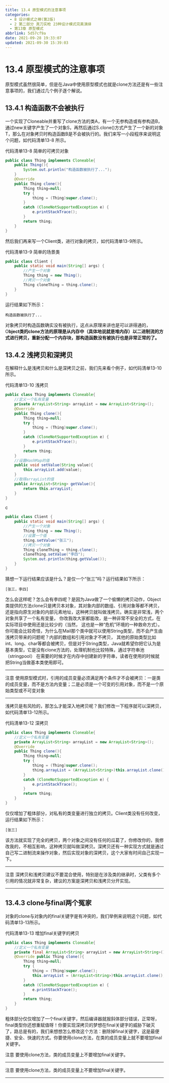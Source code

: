 ```yaml
---
title: 13.4 原型模式的注意事项
categories:
  - 8 设计模式之禅(第2版)
  - 2 第二部分 真刀实枪 23种设计模式完美演绎
  - 第13章 原型模式
abbrlink: 5d57cf9a
date: 2021-09-28 19:33:07
updated: 2021-09-30 15:39:03
---
```

# 13.4 原型模式的注意事项
原型模式虽然很简单，但是在Java中使用原型模式也就是clone方法还是有一些注意事项的，我们通过几个例子逐个解说。

## 13.4.1 构造函数不会被执行
一个实现了Cloneable并重写了clone方法的类A，有一个无参构造或有参构造B，通过new关键字产生了一个对象S，再然后通过S.clone()方式产生了一个新的对象T，那么在对象拷贝时构造函数B是不会被执行的。我们来写一小段程序来说明这个问题，如代码清单13-8 所示。

代码清单13-8 简单的可拷贝对象
```java
public class Thing implements Cloneable{
    public Thing(){
        System.out.println("构造函数被执行了...");
    }
    @Override 
    public Thing clone(){
        Thing thing=null;
        try {
            thing = (Thing)super.clone();
        }
        catch (CloneNotSupportedException e) {
            e.printStackTrace();
        }
        return thing;
    }
}
```
然后我们再来写一个Client类，进行对象的拷贝，如代码清单13-9所示。

代码清单13-9 简单的场景类
```java
public class Client {
    public static void main(String[] args) {
        //产生一个对象
        Thing thing = new Thing();
        //拷贝一个对象
        Thing cloneThing = thing.clone();
    }
}
```
运行结果如下所示：
```
构造函数被执行了...
```
对象拷贝时构造函数确实没有被执行，这点从原理来讲也是可以讲得通的，O**bject类的clone方法的原理是从内存中（具体地说就是堆内存）以二进制流的方式进行拷贝，重新分配一个内存块，那构造函数没有被执行也是非常正常的了。**

## 13.4.2 浅拷贝和深拷贝
在解释什么是浅拷贝和什么是深拷贝之前，我们先来看个例子，如代码清单13-10所示。

代码清单13-10 浅拷贝
```java
public class Thing implements Cloneable{
    //定义一个私有变量
    private ArrayList<String> arrayList = new ArrayList<String>();
    @Override 
    public Thing clone(){
        Thing thing=null;
        try {
            thing = (Thing)super.clone();
        }
        catch (CloneNotSupportedException e) {
            e.printStackTrace();
        }
        return thing;
    }
    //设置HashMap的值
    public void setValue(String value){
        this.arrayList.add(value);
    }
    //取得arrayList的值
    public ArrayList<String> getValue(){
        return this.arrayList;
    }
}
```
c
```java
public class Client {
    public static void main(String[] args) {
        //产生一个对象
        Thing thing = new Thing();
        //设置一个值
        thing.setValue("张三");
        //拷贝一个对象
        Thing cloneThing = thing.clone();
        cloneThing.setValue("李四");
        System.out.println(thing.getValue());
    }
}
```
猜想一下运行结果应该是什么？是仅一个“张三”吗？运行结果如下所示：
```
[张三，李四]
```
怎么会这样呢？怎么会有李四呢？是因为Java做了一个偷懒的拷贝动作，Object类提供的方法clone只是拷贝本对象，其对象内部的数组、引用对象等都不拷贝，还是指向原生对象的内部元素地址，这种拷贝就叫做浅拷贝。确实是非常浅，两个对象共享了一个私有变量， 你改我改大家都能改，是一种非常不安全的方式，在实际项目中使用还是比较少的（当然， 这也是一种“危机”环境的一种救命方式）。你可能会比较奇怪，为什么在Mail那个类中就可以使用String类型，而不会产生由浅拷贝带来的问题呢？内部的数组和引用对象才不拷贝， 其他的原始类型比如int、long、char等都会被拷贝，但是对于String类型，Java就希望你把它认为是基本类型，它是没有clone方法的，处理机制也比较特殊，通过字符串池（stringpool） 在需要的时候才在内存中创建新的字符串，读者在使用的时候就把String当做基本类使用即可。

___
注意 使用原型模式时，引用的成员变量必须满足两个条件才不会被拷贝：一是类的成员变量，而不是方法内变量；二是必须是一个可变的引用对象，而不是一个原始类型或不可变对象
___

浅拷贝是有风险的，那怎么才能深入地拷贝呢？我们修改一下程序就可以深拷贝，如代码清单13-12所示。

代码清单13-12 深拷贝
```java
public class Thing implements Cloneable{
    //定义一个私有变量
    private ArrayList<String> arrayList = new ArrayList<String>();
    @Override 
    public Thing clone(){
        Thing thing=null;
        try {
            thing = (Thing)super.clone();
            thing.arrayList = (ArrayList<String>)this.arrayList.clone();
        }
        catch (CloneNotSupportedException e) {
            e.printStackTrace();
        }
        return thing;
    }
}
```
仅仅增加了粗体部分，对私有的类变量进行独立的拷贝。Client类没有任何改变，运行结果如下所示：
```
[张三]
```
该方法就实现了完全的拷贝，两个对象之间没有任何的瓜葛了，你修改你的，我修改我的，不相互影响，这种拷贝就叫做深拷贝。深拷贝还有一种实现方式就是通过自己写二进制流来操作对象，然后实现对象的深拷贝，这个大家有时间自己实现一下。

___
注意 深拷贝和浅拷贝建议不要混合使用，特别是在涉及类的继承时，父类有多个引用的情况就非常复杂，建议的方案是深拷贝和浅拷贝分开实现。
___
## 13.4.3 clone与final两个冤家
对象的clone与对象内的final关键字是有冲突的，我们举例来说明这个问题，如代码清单13-13所示。

代码清单13-13 增加final关键字的拷贝
```java
public class Thing implements Cloneable{
    //定义一个私有变量
    private final ArrayList<String> arrayList = new ArrayList<String>();
    @Override public Thing clone(){
        Thing thing=null;
        try {
            thing = (Thing)super.clone();
            this.arrayList = (ArrayList<String>)this.arrayList.clone();
        }
        catch (CloneNotSupportedException e) {
            e.printStackTrace();
        }
        return thing;
    }
}
```
粗体部分仅仅增加了一个final关键字，然后编译器就报斜体部分错误，正常呀，final类型你还想重赋值呀！你要实现深拷贝的梦想在final关键字的威胁下破灭了，路总是有的，我们来想想怎么修改这个方法：删除掉final关键字，这是最便捷、安全、快速的方式。你要使用clone方法，在类的成员变量上就不要增加final关键字。

注意 要使用clone方法，类的成员变量上不要增加final关键字。
___
注意 要使用clone方法，类的成员变量上不要增加final关键字。
___
